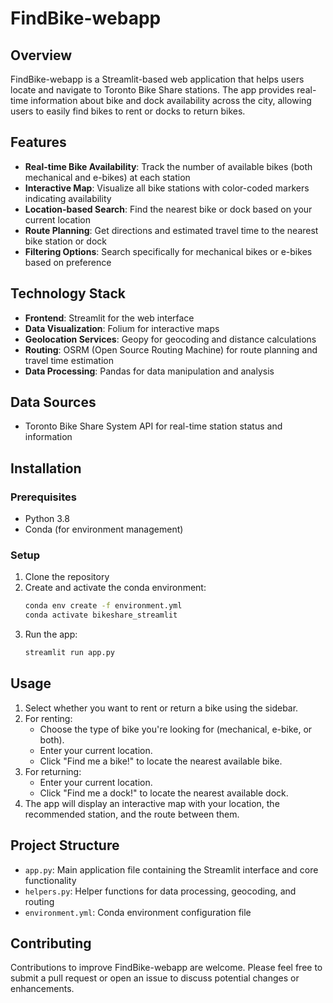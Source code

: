 # FindBike-webapp

## Overview
FindBike-webapp is a Streamlit-based web application that helps users locate and navigate to Toronto Bike Share stations. The app provides real-time information about bike and dock availability across the city, allowing users to easily find bikes to rent or docks to return bikes.

## Features
- **Real-time Bike Availability**: Track the number of available bikes (both mechanical and e-bikes) at each station
- **Interactive Map**: Visualize all bike stations with color-coded markers indicating availability
- **Location-based Search**: Find the nearest bike or dock based on your current location
- **Route Planning**: Get directions and estimated travel time to the nearest bike station or dock
- **Filtering Options**: Search specifically for mechanical bikes or e-bikes based on preference

## Technology Stack
- **Frontend**: Streamlit for the web interface
- **Data Visualization**: Folium for interactive maps
- **Geolocation Services**: Geopy for geocoding and distance calculations
- **Routing**: OSRM (Open Source Routing Machine) for route planning and travel time estimation
- **Data Processing**: Pandas for data manipulation and analysis

## Data Sources
- Toronto Bike Share System API for real-time station status and information

## Installation

### Prerequisites
- Python 3.8
- Conda (for environment management)

### Setup

1. Clone the repository
2. Create and activate the conda environment:
   ```bash
   conda env create -f environment.yml
   conda activate bikeshare_streamlit
   ```
3. Run the app:
   ```bash
   streamlit run app.py
   ```

## Usage
1. Select whether you want to rent or return a bike using the sidebar.
2. For renting:
   - Choose the type of bike you're looking for (mechanical, e-bike, or both).
   - Enter your current location.
   - Click "Find me a bike!" to locate the nearest available bike.
3. For returning:
   - Enter your current location.
   - Click "Find me a dock!" to locate the nearest available dock.
4. The app will display an interactive map with your location, the recommended station, and the route between them.

## Project Structure
- `app.py`: Main application file containing the Streamlit interface and core functionality
- `helpers.py`: Helper functions for data processing, geocoding, and routing
- `environment.yml`: Conda environment configuration file

## Contributing
Contributions to improve FindBike-webapp are welcome. Please feel free to submit a pull request or open an issue to discuss potential changes or enhancements.